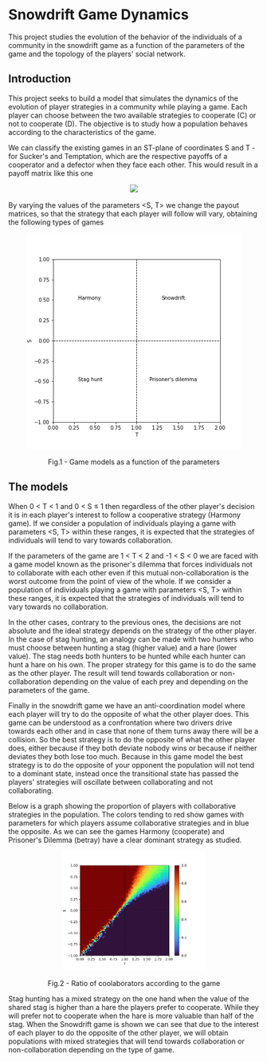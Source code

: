 # Snowdrift Game Dynamics

This project studies the evolution of the behavior of the individuals of a community in the snowdrift game as a function of the parameters of the game and the topology of the players' social network.

## Introduction

This project seeks to build a model that simulates the dynamics of the evolution of player strategies in a community while playing a game. Each player can choose between the two available strategies to cooperate (C) or not to cooperate (D). The objective is to study how a population behaves according to the characteristics of the game.

We can classify the existing games in an ST-plane of coordinates S and T - for Sucker's and Temptation, which are the respective payoffs of a cooperator and a defector when they face each other. This would result in a payoff matrix like this one

<p align="center">
  <img src="http://www.sciweavers.org/upload/Tex2Img_1628168941/render.png"/>
</p>

By varying the values of the parameters <S, T> we change the payout matrices, so that the strategy that each player will follow will vary, obtaining the following types of games

<p align="center">
  <img src="reports/readme_figs/ST-plane.png"/>
</p>
<p align = "center">
Fig.1 - Game models as a function of the parameters <S,T>
</p>

## The models

When 0 < T < 1 and 0 < S &leq; 1 then regardless of the other player's decision it is in each player's interest to follow a cooperative strategy (Harmony game). If we consider a population of individuals playing a game with parameters <S, T> within these ranges, it is expected that the strategies of individuals will tend to vary towards collaboration.

If the parameters of the game are 1 < T < 2 and -1 < S < 0 we are faced with a game model known as the prisoner's dilemma that forces individuals not to collaborate with each other even if this mutual non-collaboration is the worst outcome from the point of view of the whole. If we consider a population of individuals playing a game with parameters <S, T> within these ranges, it is expected that the strategies of individuals will tend to vary towards no collaboration. 

In the other cases, contrary to the previous ones, the decisions are not absolute and the ideal strategy depends on the strategy of the other player. In the case of stag hunting, an analogy can be made with two hunters who must choose between hunting a stag (higher value) and a hare (lower value). The stag needs both hunters to be hunted while each hunter can hunt a hare on his own. The proper strategy for this game is to do the same as the other player. The result will tend towards collaboration or non-collaboration depending on the value of each prey and depending on the parameters of the game.

Finally in the snowdrift game we have an anti-coordination model where each player will try to do the opposite of what the other player does. This game can be understood as a confrontation where two drivers drive towards each other and in case that none of them turns away there will be a collision. So the best strategy is to do the opposite of what the other player does, either because if they both deviate nobody wins or because if neither deviates they both lose too much. Because in this game model the best strategy is to do the opposite of your opponent the population will not tend to a dominant state, instead once the transitional state has passed the players' strategies will oscillate between collaborating and not collaborating.
  
Below is a graph showing the proportion of players with collaborative strategies in the population. The colors tending to red show games with parameters for which players assume collaborative strategies and in blue the opposite. As we can see the games Harmony (cooperate) and Prisoner's Dilemma (betray) have a clear dominant strategy as studied.
  
<p align="center">
  <img src="reports/figures/density_plots/base.jpeg" width="57%" height="57%">
</p>
<p align = "center">
Fig.2 - Ratio of coolaborators according to the game
</p>

Stag hunting has a mixed strategy on the one hand when the value of the shared stag is higher than a hare the players prefer to cooperate. While they will prefer not to cooperate when the hare is more valuable than half of the stag. When the Snowdrift game is shown we can see that due to the interest of each player to do the opposite of the other player, we will obtain populations with mixed strategies that will tend towards collaboration or non-collaboration depending on the type of game.


